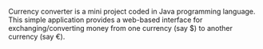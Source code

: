 Currency converter is a mini project coded in Java programming language. This simple application provides a web-based interface for exchanging/converting money from one currency (say $) to another currency (say €).
